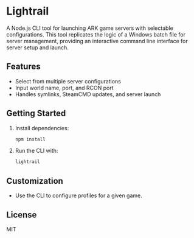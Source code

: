 # Lightrail

A Node.js CLI tool for launching ARK game servers with selectable configurations. This tool replicates the logic of a Windows batch file for server management, providing an interactive command line interface for server setup and launch.

## Features

- Select from multiple server configurations
- Input world name, port, and RCON port
- Handles symlinks, SteamCMD updates, and server launch

## Getting Started

1. Install dependencies:
   ```powershell
   npm install
   ```
2. Run the CLI with:
   ```powershell
   lightrail
   ```

## Customization

- Use the CLI to configure profiles for a given game.

## License

MIT
